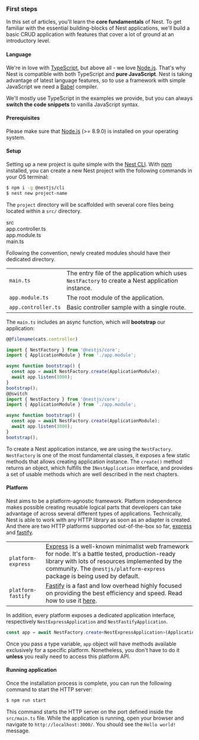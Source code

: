 ### First steps

In this set of articles, you'll learn the **core fundamentals** of Nest. To get familiar with the essential building-blocks of Nest applications, we'll build a basic CRUD application with features that cover a lot of ground at an introductory level.

#### Language

We're in love with [TypeScript](http://www.typescriptlang.org/), but above all - we love [Node.js](https://nodejs.org/en/). That's why Nest is compatible with both TypeScript and **pure JavaScript**. Nest is taking advantage of latest language features, so to use a framework with simple JavaScript we need a [Babel](http://babeljs.io/) compiler.

We'll mostly use TypeScript in the examples we provide, but you can always **switch the code snippets** to vanilla JavaScript syntax.

#### Prerequisites

Please make sure that [Node.js](https://nodejs.org/) (>= 8.9.0) is installed on your operating system.

#### Setup

Setting up a new project is quite simple with the [Nest CLI](/cli/overview). With [npm](https://www.npmjs.com/) installed, you can create a new Nest project with the following commands in your OS terminal:

```bash
$ npm i -g @nestjs/cli
$ nest new project-name
```

The `project` directory will be scaffolded with several core files being located within a `src/` directory.

<div class="file-tree">
  <div class="item">src</div>
  <div class="children">
    <div class="item">app.controller.ts</div>
    <div class="item">app.module.ts</div>
    <div class="item">main.ts</div>
  </div>
</div>

Following the convention, newly created modules should have their dedicated directory.

|                     |                                                                                                   |
| ------------------- | ------------------------------------------------------------------------------------------------- |
| `main.ts`           | The entry file of the application which uses `NestFactory` to create a Nest application instance. |
| `app.module.ts`     | The root module of the application.                                                               |
| `app.controller.ts` | Basic controller sample with a single route.                                                      |

The `main.ts` includes an async function, which will **bootstrap** our application:

```typescript
@@filename(cats.controller)

import { NestFactory } from '@nestjs/core';
import { ApplicationModule } from './app.module';

async function bootstrap() {
  const app = await NestFactory.create(ApplicationModule);
  await app.listen(3000);
}
bootstrap();
@@switch
import { NestFactory } from '@nestjs/core';
import { ApplicationModule } from './app.module';

async function bootstrap() {
  const app = await NestFactory.create(ApplicationModule);
  await app.listen(3000);
}
bootstrap();
```

To create a Nest application instance, we are using the `NestFactory`. `NestFactory` is one of the most fundamental classes, it exposes a few static methods that allows creating application instance. The `create()` method returns an object, which fulfills the `INestApplication` interface, and provides a set of usable methods which are well described in the next chapters.

#### Platform

Nest aims to be a platform-agnostic framework. Platform independence makes possible creating reusable logical parts that developers can take advantage of across several different types of applications. Technically, Nest is able to work with any HTTP library as soon as an adapter is created. And there are two HTTP platforms supported out-of-the-box so far, [express](https://expressjs.com/) and [fastify](https://www.fastify.io).

|                    |                                                                                                                                                                                                                                                           |
| ------------------ | --------------------------------------------------------------------------------------------------------------------------------------------------------------------------------------------------------------------------------------------------------- |
| `platform-express` | [Express](https://expressjs.com/) is a well-known minimalist web framework for node. It's a battle tested, production-ready library with lots of resources implemented by the community. The `@nestjs/platform-express` package is being used by default. |
| `platform-fastify` | [Fastify](https://expressjs.com/) is a fast and low overhead highly focused on providing the best efficiency and speed. Read how to use it [here](/techniques/performance).                                                                               |

In addition, every platform exposes a dedicated application interface, respectively `NestExpressApplication` and `NestFastifyApplication`.

```typescript
const app = await NestFactory.create<NestExpressApplication>(ApplicationModule);
```

Once you pass a type variable, `app` object will have methods available exclusively for a specific platform. Nonetheless, you don't have to do it **unless** you really need to access this platform API.

#### Running application

Once the installation process is complete, you can run the following command to start the HTTP server:

```bash
$ npm run start
```

This command starts the HTTP server on the port defined inside the `src/main.ts` file. While the application is running, open your browser and navigate to `http://localhost:3000/`. You should see the `Hello world!` message.
